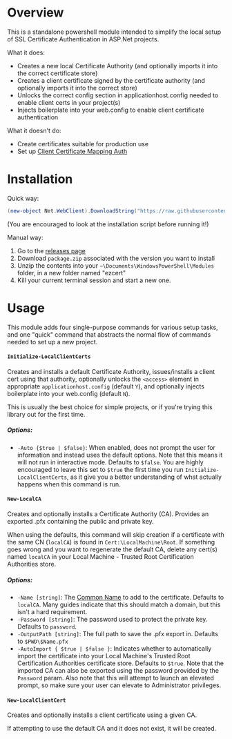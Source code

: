 # Overview

This is a standalone powershell module intended to simplify the local setup of SSL Certificate Authentication in ASP.Net projects.

What it does:

- Creates a new local Certificate Authority (and optionally imports it into the correct certificate store)
- Creates a client certificate signed by the certificate authority (and optionally imports it into the correct store)
- Unlocks the correct config section in applicationhost.config needed to enable client certs in your project(s)
- Injects boilerplate into your web.config to enable client certificate authentication

What it doesn't do:

- Create certificates suitable for production use
- Set up [Client Certificate Mapping Auth](https://www.iis.net/configreference/system.webserver/security/authentication/iisclientcertificatemappingauthentication)

# Installation

Quick way:

```powershell
(new-object Net.WebClient).DownloadString("https://raw.githubusercontent.com/grrizzly/ezcert/master/install.ps1") | iex
```

(You are encouraged to look at the installation script before running it!)

Manual way:

1. Go to the [releases page](https://github.com/grrizzly/ezcert/releases) 
1. Download `package.zip` associated with the version you want to install
1. Unzip the contents into your `~\Documents\WindowsPowerShell\Modules` folder, in a new folder named "ezcert"
1. Kill your current terminal session and start a new one.

# Usage

This module adds four single-purpose commands for various setup tasks, and one "quick" command that abstracts the normal flow of commands needed to set up a new project.

#### `Initialize-LocalClientCerts`

Creates and installs a default Certificate Authority, issues/installs a client cert using that authority, optionally unlocks the `<access>` element in appropriate `applicationhost.config` (default `Y`), and optionally injects boilerplate into your web.config (default `N`).

This is usually the best choice for simple projects, or if you're trying this library out for the first time.

##### Options:
 
- `-Auto {$true | $false}`: When enabled, does not prompt the user for information and instead uses the default options. Note that this means it will not run in interactive mode. Defaults to `$false`. You are highly encouraged to leave this set to `$true` the first time you run `Initialize-LocalClientCerts`, as it give you a better understanding of what actually happens when this command is run.

#### `New-LocalCA`

Creates and optionally installs a Certificate Authority (CA). Provides an exported .pfx containing the public and private key.

When using the defaults, this command will skip creation if a certificate with the same CN (`localCA`) is found in `Cert:\LocalMachine\Root`. If something goes wrong and you want to regenerate the default CA, delete any cert(s) named `localCA` in your Local Machine - Trusted Root Certification Authorities store.

##### Options:

- `-Name [string]`: The [Common Name](https://support.dnsimple.com/articles/what-is-common-name/) to add to the certificate. Defaults to `localCA`. Many guides indicate that this should match a domain, but this isn't a hard requirement. 
- `-Password [string]`: The password used to protect the private key. Defaults to `password`. 
- `-OutputPath [string]`: The full path to save the .pfx export in. Defaults to `$PWD\$Name.pfx`
- `-AutoImport { $true | $false }`: Indicates whether to automatically import the certificate into your Local Machine's Trusted Root Certification Authorities certificate store. Defaults to `$true`. Note that the imported CA can also be exported using the password provided by the `Password` param. Also note that this will attempt to launch an elevated prompt, so make sure your user can elevate to Administrator privileges.

#### `New-LocalClientCert`

Creates and optionally installs a client certificate using a given CA. 

If attempting to use the default CA and it does not exist, it will be created.


